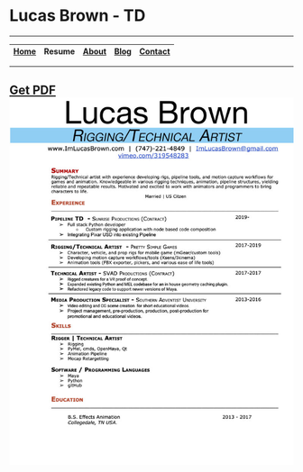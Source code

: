 # Lucas Brown - TD

---

| [Home](index.md) | Resume | [About](about.md) | [Blog](blog.md) | [Contact](contact.md) |
| ---------------- | ------ | ----------------- | --------------- | --------------------- |

---

## [Get PDF](files/Resume-LucasBrown.pdf)![Resume](images/Resume-LucasBrown.jpg)
